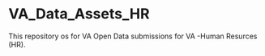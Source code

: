 VA_Data_Assets_HR
=================

This repository os for VA Open Data submissions for VA -Human Resurces (HR).
